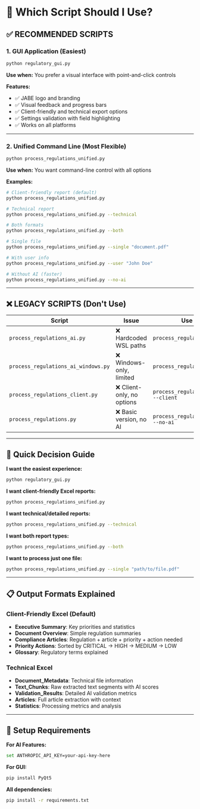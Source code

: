 # 🚀 Which Script Should I Use?

## ✅ RECOMMENDED SCRIPTS

### 1. **GUI Application (Easiest)**
```bash
python regulatory_gui.py
```
**Use when:** You prefer a visual interface with point-and-click controls

**Features:**
- ✅ JABE logo and branding
- ✅ Visual feedback and progress bars
- ✅ Client-friendly and technical export options
- ✅ Settings validation with field highlighting
- ✅ Works on all platforms

---

### 2. **Unified Command Line (Most Flexible)**
```bash
python process_regulations_unified.py
```
**Use when:** You want command-line control with all options

**Examples:**
```bash
# Client-friendly report (default)
python process_regulations_unified.py

# Technical report  
python process_regulations_unified.py --technical

# Both formats
python process_regulations_unified.py --both

# Single file
python process_regulations_unified.py --single "document.pdf"

# With user info
python process_regulations_unified.py --user "John Doe"

# Without AI (faster)
python process_regulations_unified.py --no-ai
```

---

## ❌ LEGACY SCRIPTS (Don't Use)

| Script | Issue | Use Instead |
|--------|-------|-------------|
| `process_regulations_ai.py` | ❌ Hardcoded WSL paths | `process_regulations_unified.py` |
| `process_regulations_ai_windows.py` | ❌ Windows-only, limited | `process_regulations_unified.py` |
| `process_regulations_client.py` | ❌ Client-only, no options | `process_regulations_unified.py --client` |
| `process_regulations.py` | ❌ Basic version, no AI | `process_regulations_unified.py --no-ai` |

---

## 🎯 Quick Decision Guide

**I want the easiest experience:**
```bash
python regulatory_gui.py
```

**I want client-friendly Excel reports:**
```bash
python process_regulations_unified.py
```

**I want technical/detailed reports:**
```bash
python process_regulations_unified.py --technical
```

**I want both report types:**
```bash
python process_regulations_unified.py --both
```

**I want to process just one file:**
```bash
python process_regulations_unified.py --single "path/to/file.pdf"
```

---

## 📋 Output Formats Explained

### Client-Friendly Excel (Default)
- **Executive Summary**: Key priorities and statistics
- **Document Overview**: Simple regulation summaries  
- **Compliance Articles**: Regulation + article + priority + action needed
- **Priority Actions**: Sorted by CRITICAL → HIGH → MEDIUM → LOW
- **Glossary**: Regulatory terms explained

### Technical Excel
- **Document_Metadata**: Technical file information
- **Text_Chunks**: Raw extracted text segments with AI scores
- **Validation_Results**: Detailed AI validation metrics
- **Articles**: Full article extraction with context
- **Statistics**: Processing metrics and analysis

---

## 🔧 Setup Requirements

**For AI Features:**
```bash
set ANTHROPIC_API_KEY=your-api-key-here
```

**For GUI:**
```bash
pip install PyQt5
```

**All dependencies:**
```bash
pip install -r requirements.txt
```